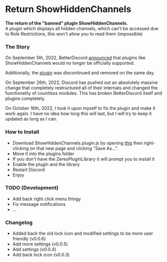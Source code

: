 # Return ShowHiddenChannels
<p align="left">
    <b>The return of the "banned" plugin ShowHiddenChannels.</b><br>
    A plugin which displays all hidden channels, which can't be accessed due to Role Restrictions, this won't allow you to read them (impossible)
</p>

### The Story

On September 5th, 2022, BetterDiscord [announced](https://discord.com/channels/86004744966914048/178208945410801665/1016268576283426866) that plugins like ShowHiddenChannels would no longer be officially supported.

Additionally, the [plugin](https://github.com/mwittrien/BetterDiscordAddons/tree/master/Plugins/ShowHiddenChannels) was discontinued and removed on the same day.

On September 26th, 2022, Discord has pushed out an absolutely massive change that completely restructured all of their internals and changed the functionality of countless modules. This has broken BetterDiscord itself and plugins completely.

On October 16th, 2022, I took it upon myself to fix the plugin and make it work again. I have no idea how long this will last, but I will try to keep it updated as long as I can.
### How to Install
- Download ShowHiddenChannels.plugin.js by opening [this](https://raw.githubusercontent.com/JustOptimize/return-ShowHiddenChannels/main/ShowHiddenChannels.plugin.js) then right-clicking on that new page and clicking "Save As...".
- Move it into the plugins folder
- If you don't have the ZeresPluginLibrary it will prompt you to install it
- Enable the plugin and the library
- Restart Discord
- Enjoy

### TODO (Development)
- Add back right click menu thingy
- Fix message notifications
- ...

### Changelog
- Added back the old lock icon and modified settings to be more user friendly (v0.0.6)
- Add more settings (v0.0.5)
- Add settings (v0.0.4)
- Add back lock icon (v0.0.3)
